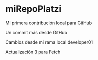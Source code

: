 # miRepoPlatzi

Mi primera contribución local para GitHub

Un commit más desde GitHub


Cambios desde mi rama local developer01

Actualización 3 para Fetch

